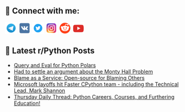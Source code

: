 ## 🔎 Connect with me:
[<img src="https://github.com/bullbesh/bullbesh/blob/main/images/Telegram.png" width="32" height="32" />](https://t.me/bullbesh)
[<img src="https://github.com/bullbesh/bullbesh/blob/main/images/VK.png" width="32" height="32" />](https://vk.com/bullbesh)
[<img src="https://github.com/bullbesh/bullbesh/blob/main/images/Twitter.png" width="32" height="32" />](https://twitter.com/bullbesh1)
[<img src="https://github.com/bullbesh/bullbesh/blob/main/images/Instagram.png" width="32" height="32" />](https://www.instagram.com/bullbesh)
[<img src="https://github.com/bullbesh/bullbesh/blob/main/images/Reddit.png" width="32" height="32" />](https://www.reddit.com/user/bullbesh)
[<img src="https://github.com/bullbesh/bullbesh/blob/main/images/YouTube.png" width="32" height="32" />](https://www.youtube.com/channel/UCtfjRs6uzgq5mfm8S06WTcg)

## 📕 Latest r/Python Posts
<!-- BLOG-POST-LIST:START -->
- [Query and Eval for Python Polars](https://www.reddit.com/r/Python/comments/1kmy3xm/query_and_eval_for_python_polars/)
- [Had to settle an argument about the Monty Hall Problem](https://www.reddit.com/r/Python/comments/1kmxdml/had_to_settle_an_argument_about_the_monty_hall/)
- [Blame as a Service: Open-source for Blaming Others](https://www.reddit.com/r/Python/comments/1kmxawf/blame_as_a_service_opensource_for_blaming_others/)
- [Microsoft layoffs hit Faster CPython team - including the Technical Lead, Mark Shannon](https://www.reddit.com/r/Python/comments/1kmwdbu/microsoft_layoffs_hit_faster_cpython_team/)
- [Thursday Daily Thread: Python Careers, Courses, and Furthering Education!](https://www.reddit.com/r/Python/comments/1kmufcq/thursday_daily_thread_python_careers_courses_and/)
<!-- BLOG-POST-LIST:END -->
